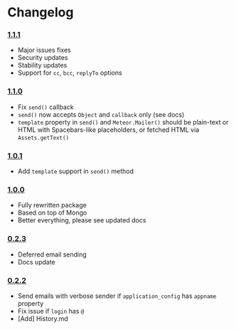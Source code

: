 Changelog
=========

### [1.1.1](https://github.com/VeliovGroup/Meteor-Mailer/releases/tag/v1.1.1)
 * Major issues fixes
 * Security updates
 * Stability updates
 * Support for `cc`, `bcc`, `replyTo` options

### [1.1.0](https://github.com/VeliovGroup/Meteor-Mailer/releases/tag/v1.1.0)
 * Fix `send()` callback
 * `send()` now accepts `Object` and `callback` only (see docs)
 * `template` property in `send()` and `Meteor.Mailer()` should be plain-text or HTML with Spacebars-like placeholders, or fetched HTML via `Assets.getText()`

### [1.0.1](https://github.com/VeliovGroup/Meteor-Mailer/releases/tag/v1.0.1)
 * Add `template` support in `send()` method

### [1.0.0](https://github.com/VeliovGroup/Meteor-Mailer/releases/tag/v1.0.0)
 * Fully rewritten package
 * Based on top of Mongo
 * Better everything, please see updated docs

### [0.2.3](https://github.com/VeliovGroup/Meteor-Mailer/releases/tag/v0.2.3)
 * Deferred email sending
 * Docs update

### [0.2.2](https://github.com/VeliovGroup/Meteor-Mailer/releases/tag/v0.2.2)

 * Send emails with verbose sender if `application_config` has `appname` property
 * Fix issue if `login` has `@`
 * [Add] History.md